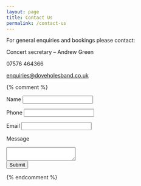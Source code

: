 ```yaml
---
layout: page
title: Contact Us
permalink: /contact-us
---
```


For general enquiries and bookings please contact:

Concert secretary – Andrew Green

07576 464366

[enquiries@doveholesband.co.uk](mailto:enquiries@doveholesband.co.uk)


{% comment %}
<form action="https://getsimpleform.com/messages?form_api_token=3a2582c9036e7246de58032552aab570" method="post">
  <label for="name">Name</label>
  <input type="text" id="name" name="name"/>
  <br>

  <label for="phone">Phone</label>
  <input type="text" id="phone" name="phone"/>
  <br>

  <label for="email">Email</label>
  <input type="text" id="email" name="email"/>
  <br>

  <label for="message">Message</label>
  <textarea id="message" name="message"></textarea>
  <br>

  <input type="submit"/>
</form>
{% endcomment %}
